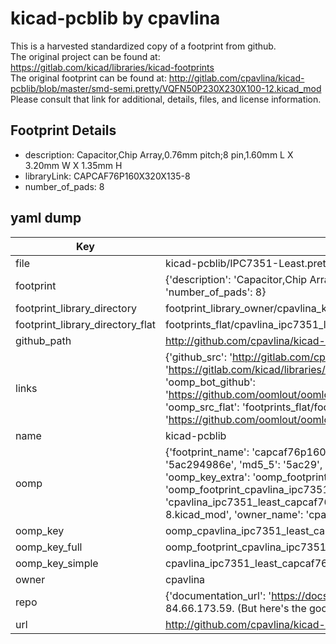 # kicad-pcblib by cpavlina  
This is a harvested standardized copy of a footprint from github.  
The original project can be found at:  
https://gitlab.com/kicad/libraries/kicad-footprints  
The original footprint can be found at:
http://gitlab.com/cpavlina/kicad-pcblib/blob/master/smd-semi.pretty/VQFN50P230X230X100-12.kicad_mod
Please consult that link for additional, details, files, and license information.  
## Footprint Details
* description: Capacitor,Chip Array,0.76mm pitch;8 pin,1.60mm L X 3.20mm W X 1.35mm H  
* libraryLink: CAPCAF76P160X320X135-8  
* number_of_pads: 8  
## yaml dump  
| Key | Value |  
| --- | --- |  
| file | kicad-pcblib/IPC7351-Least.pretty/CAPCAF76P160X320X135-8.kicad_mod |  
| footprint | {'description': 'Capacitor,Chip Array,0.76mm pitch;8 pin,1.60mm L X 3.20mm W X 1.35mm H', 'libraryLink': 'CAPCAF76P160X320X135-8', 'number_of_pads': 8} |  
| footprint_library_directory | footprint_library_owner/cpavlina_kicad-pcblib |  
| footprint_library_directory_flat | footprints_flat/cpavlina_ipc7351_least_capcaf76p160x320x135_8/working |  
| github_path | http://github.com/cpavlina/kicad-pcblib/blob/master/IPC7351-Least.pretty/CAPCAF76P160X320X135-8.kicad_mod |  
| links | {'github_src': 'http://gitlab.com/cpavlina/kicad-pcblib/blob/master/smd-semi.pretty/VQFN50P230X230X100-12.kicad_mod', 'github_src_repo': 'https://gitlab.com/kicad/libraries/kicad-footprints', 'oomp_bot': 'footprints/cpavlina_ipc7351_least_capcaf76p160x320x135_8/working', 'oomp_bot_github': 'https://github.com/oomlout/oomlout_oomp_footprint_bot/tree/main/footprints/cpavlina_ipc7351_least_capcaf76p160x320x135_8/working', 'oomp_src_flat': 'footprints_flat/footprints_flat/cpavlina_ipc7351_least_capcaf76p160x320x135_8/working', 'oomp_src_flat_github': 'https://github.com/oomlout/oomlout_oomp_footprint_src/tree/main/footprints_flat/cpavlina_ipc7351_least_capcaf76p160x320x135_8/working'} |  
| name | kicad-pcblib |  
| oomp | {'footprint_name': 'capcaf76p160x320x135_8', 'library_name': 'ipc7351_least', 'md5': '5ac294986e15d645ffa790e30551dcb1', 'md5_10': '5ac294986e', 'md5_5': '5ac29', 'md5_6': '5ac294', 'oomp_key': 'oomp_cpavlina_ipc7351_least_capcaf76p160x320x135_8', 'oomp_key_extra': 'oomp_footprint_cpavlina_ipc7351_least_capcaf76p160x320x135_8', 'oomp_key_full': 'oomp_footprint_cpavlina_ipc7351_least_capcaf76p160x320x135_8_5ac294', 'oomp_key_simple': 'cpavlina_ipc7351_least_capcaf76p160x320x135_8', 'original_filename': 'kicad-pcblib/IPC7351-Least.pretty/CAPCAF76P160X320X135-8.kicad_mod', 'owner_name': 'cpavlina'} |  
| oomp_key | oomp_cpavlina_ipc7351_least_capcaf76p160x320x135_8 |  
| oomp_key_full | oomp_footprint_cpavlina_ipc7351_least_capcaf76p160x320x135_8 |  
| oomp_key_simple | cpavlina_ipc7351_least_capcaf76p160x320x135_8 |  
| owner | cpavlina |  
| repo | {'documentation_url': 'https://docs.github.com/rest/overview/resources-in-the-rest-api#rate-limiting', 'message': "API rate limit exceeded for 84.66.173.59. (But here's the good news: Authenticated requests get a higher rate limit. Check out the documentation for more details.)"} |  
| url | http://github.com/cpavlina/kicad-pcblib |  

